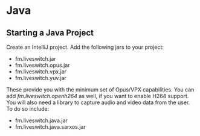 # Java
## Starting a Java  Project

Create an IntelliJ project. Add the following jars to your project:

-   fm.liveswitch.jar
-   fm.liveswitch.opus.jar
-   fm.liveswitch.vpx.jar
-   fm.liveswitch.yuv.jar

These provide you with the minimum set of Opus/VPX capabilities. You can add _fm.liveswitch.openh264_ as well, if you want to enable H264 support. You will also need a library to capture audio and video data from the user. To do so include:

-   fm.liveswitch.java.jar
-   fm.liveswitch.java.sarxos.jar
